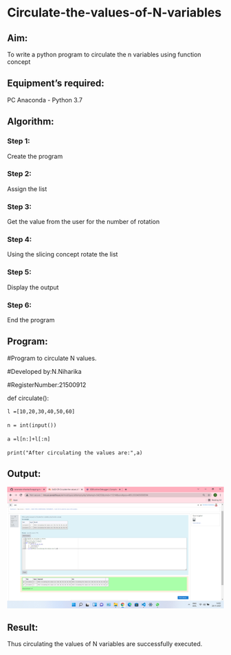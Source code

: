 # Circulate-the-values-of-N-variables
## Aim:
To write a python program to circulate the n variables using function concept
## Equipment’s required:
PC
Anaconda - Python 3.7
## Algorithm: 
### Step 1: 
Create the program
### Step 2: 
Assign the list
### Step 3: 
Get the value from the user for the number of rotation
### Step 4: 
Using the slicing concept rotate the list
### Step 5: 
Display the output
### Step 6: 
End the program
## Program:
#Program to circulate N values.

#Developed by:N.Niharika

#RegisterNumber:21500912

def circulate():

    l =[10,20,30,40,50,60]

    n = int(input())

    a =l[n:]+l[:n]

    print("After circulating the values are:",a)
    
## Output:
![output](https://github.com/naramala-niharika/Circulate-the-values-of-N-variables/blob/main/Screenshot%20(23).png?raw=true)

## Result:
Thus circulating the values of N variables are successfully executed.

